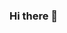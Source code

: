 ### Hi there 👋

<!--
**pauloprsdesouza/pauloprsdesouza** is a ✨ _special_ ✨ repository because its `README.md` (this file) appears on your GitHub profile.


I'm Paulo Roberto, and I'm a PhD student of Computer Science at [Federal University of Bahia](https://www.ufba.br/) of the post-graduate program [PGCOMP](http://wiki.dcc.ufba.br/PGComp/)

## Technologies

<img alt="Docker" src="https://img.shields.io/badge/docker%20-%230db7ed.svg?&style=for-the-badge&logo=docker&logoColor=white"/>
